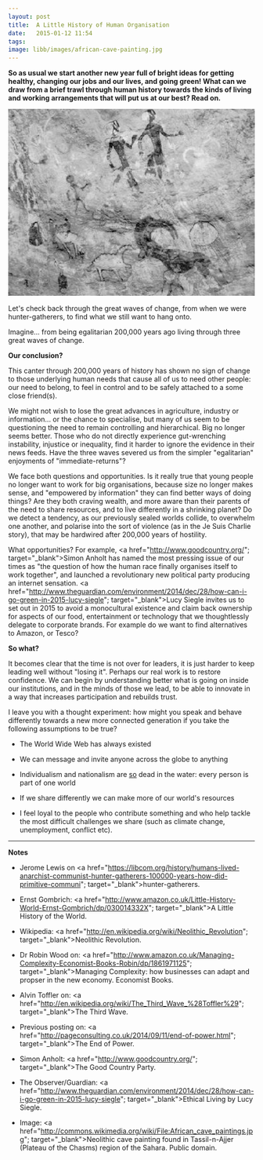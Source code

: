 ```yaml
---
layout: post
title:  A Little History of Human Organisation
date:   2015-01-12 11:54
tags: 
image: libb/images/african-cave-painting.jpg
---
```


**So as usual we start another new year full of bright ideas for getting healthy, changing our jobs and our lives, and going green! What can we draw from a brief trawl through human history towards the kinds of living and working arrangements that will put us at our best? Read on.**

![](/libb/images/african-cave-painting.jpg)

Let's check back through the great waves of change, from when we were hunter-gatherers, to find what we still want to hang onto.

<div id="restOfArticle" style="display:none">
<b>Imagine living in a world...</b><br>
...with no internet, no phone, no TV, newspaper or post, just rumours. You till the land and try to scare off your neighbours: raiding their cattle, setting fire to their farms, stealing, feuding and fighting. When a big army turns up there is little you can do, just sign up or get killed, so the armies grow bigger. What else beyond brutality and wars? The occasional great advance, such as the Greeks, and the Enlightenment.<br><br>

That we are not asking a modest question is confirmed by "A Little History of the World" by Ernst Gombrich (published 1936): we have been constantly re-organising ourselves through countless wars, armies, conquerors, slavery, the Greeks, monastries, crusades, knights, religions, roads, cities, merchants, guilds, life at court, revolutions, enlightenment, industry, machines, communism and commerce. Each represents a different way to work together.<br><br>

Helpfully others (eg. Alvin Toffler, Robin Wood) have boiled this unwieldy heap of examples down to three big waves each bringing a new and different way to organise. <br><br>

<b>200,000 years ago: Egalitarian life as Hunter-gatherers</b><br>
For the vast majority of our existence we are being <b>nomadic hunter-gatherers</b> in an "immediate-return" community, meaning our food is consumed as soon as it arrives. We are quite egalitarian with women roughly as influential and powerful as men. Unlike today, pressure is not put on anyone to “produce", but instead to “share" what is produced. If we force, or assert our wishes, or brag we are mercilessly teased, fought, avoided, and, even exiled. Unlike apes we have no "alpha male" or permanent leader. Our early language encourages the hunting skills, the tribes and the rituals to develop.<br><br>

<b>10,000 years ago - The First Wave: Agricultural Settlements</b><br>
As the ice melts, we settle and an <b>agricultural revolution</b> brings a different way of life, called "delayed return", meaning food is grown and stored for later, to feed a denser population in a large community. Trade is created in secondary products such as hides and wool. Food surpluses throw up an elite who are not directly engaged in work, and a hierarchy dominates our community's decision-making. As we specialise into diverse jobs there is growing inequality between the trades, and the sexes. The church establishes a hierarchical bureaucracy with written rules and protocols.<br><br>

<b>250 years ago - The Second Wave: Factories and Social Change</b><br>
In the mid-1700s, the <b>"industrial revolution"</b> occurs after an explosion of new knowledge spread by the new printing press. Factories located by rivers spawn communities of workers who, often in poor conditions, produce cheap goods at high levels of efficiency using machines. Profit flows to the owners, fuelling further engineering advances that will drive the ships and cars and aeroplanes that have so expanded our horizons in the last 100 years.<br><br>

But the new machines also cast huge numbers out of work, producing social upheaval with "luddites" fighting the advances. Poor living conditions give rise to a search for better forms of governance, and new social movements in the form of communism and trades unions. Workers became more literate and more mobile.<br><br> 

By the middle of the 20th century the obvious answer to how to organise is "get big: small people can no longer hold their own against centralised hierarchical organisations such as General Motors, the Catholic Church or the Red Army. Big organisations based on the "rational bureaucracy" of Max Weber offer: specific jobs with defined rights and obligations, authority levels, supervision and subordination, lots of communication and documents, recruitment based on competence and experience ( – not on family or personal connections), rules applying to everyone regardless of social status, family or religious or political links. (See <a href="http://pageconsulting.co.uk/2014/09/11/end-of-power.html"; target="_blank">The End of Power</a>).<br><br>

<b>50 years ago - The Third Wave: Shifting Information and Power</b><br>
In today’s highly inter-connected <b>"information age"</b> where technology is changing our world with high speed information (from telegraph, to telephone, radio, TV, mobile phone and internet), more of us are for the first time seeing how humans are living globally, while our lives are being rocked by seismic social, political and economic forces. Apple, Amazon, Microsoft and Facebook are just a few of the huge global  organisations providing our new connections. <br><br>

</div>
<a onclick="showMoreOrLess(this,'restOfArticle');">Imagine... from being egalitarian 200,000 years ago living through three great waves of change.</a>

**Our conclusion?** 

This canter through 200,000 years of history has shown no sign of change to those underlying human needs that cause all of us to need other people: our need to belong, to feel in control and to be safely attached to a some close friend(s). 

We might not wish to lose the great advances in agriculture, industry or information... or the chance to specialise, but many of us seem to be questioning the need to remain controlling and hierarchical. Big no longer seems better. Those who do not directly experience gut-wrenching instability, injustice or inequality, find it harder to ignore the evidence in their news feeds. Have the three waves severed us from the simpler "egalitarian" enjoyments of "immediate-returns"?  

We face both questions and opportunities. Is it really true that young people no longer want to work for big organisations, because size no longer makes sense, and "empowered by information" they can find better ways of doing things? Are they both craving wealth, and more aware than their parents of the need to share resources, and to live differently in a shrinking planet? Do we detect a tendency, as our previously sealed worlds collide, to overwhelm one another, and polarise into the sort of violence (as in the Je Suis Charlie story), that may be hardwired after 200,000 years of hostility.

What opportunities? For example, <a href="http://www.goodcountry.org/"; target="_blank">Simon Anholt</a> has named the most pressing issue of our times as "the question of how the human race finally organises itself to work together", and launched a revolutionary new political party producing an internet sensation. <a href="http://www.theguardian.com/environment/2014/dec/28/how-can-i-go-green-in-2015-lucy-siegle"; target="_blank">Lucy Siegle</a> invites us to set out in 2015 to avoid a monocultural existence and claim back ownership for aspects of our food, entertainment or technology that we thoughtlessly delegate to corporate brands. For example do we want to find alternatives to Amazon, or Tesco?

**So what?**

It becomes clear that the time is not over for leaders, it is just harder to keep leading well without "losing it". Perhaps our real work is to restore confidence. We can begin by understanding better what is going on inside our institutions, and in the minds of those we lead, to be able to innovate in a way that increases participation and rebuilds trust. 

I leave you with a thought experiment: how might you speak and behave differently towards a new more connected generation if you take the following assumptions to be true? 

* The World Wide Web has always existed

* We can message and invite anyone across the globe to anything

* Individualism and nationalism are <u>so</u> dead in the water: every person is part of one world

* If we share differently we can make more of our world's resources
 
* I feel loyal to the people who contribute something and who help tackle the most difficult challenges we share (such as climate change, unemployment, conflict etc).

__________________

<b>Notes</b>

* Jerome Lewis on <a href="https://libcom.org/history/humans-lived-anarchist-communist-hunter-gatherers-100000-years-how-did-primitive-communi"; target="_blank">hunter-gatherers</a>.

* Ernst Gombrich: <a href="http://www.amazon.co.uk/Little-History-World-Ernst-Gombrich/dp/030014332X"; target="_blank">A Little History of the World</a>.

* Wikipedia: <a href="http://en.wikipedia.org/wiki/Neolithic_Revolution"; target="_blank">Neolithic Revolution</a>.

* Dr Robin Wood on: <a href="http://www.amazon.co.uk/Managing-Complexity-Economist-Books-Robin/dp/1861971125"; target="_blank">Managing Complexity: how businesses can adapt and propser in the new economy</a>. Economist Books.

* Alvin Toffler on: <a href="http://en.wikipedia.org/wiki/The_Third_Wave_%28Toffler%29"; target="_blank">The Third Wave</a>.

* Previous posting on: <a href="http://pageconsulting.co.uk/2014/09/11/end-of-power.html"; target="_blank">The End of Power</a>.

* Simon Anholt: <a href="http://www.goodcountry.org/"; target="_blank">The Good Country Party</a>.

* The Observer/Guardian: <a href="http://www.theguardian.com/environment/2014/dec/28/how-can-i-go-green-in-2015-lucy-siegle"; target="_blank">Ethical Living</a> by Lucy Siegle.

* Image: <a href="http://commons.wikimedia.org/wiki/File:African_cave_paintings.jpg"; target="_blank">Neolithic cave painting</a> found in Tassil-n-Ajjer (Plateau of the Chasms) region of the Sahara. Public domain.

